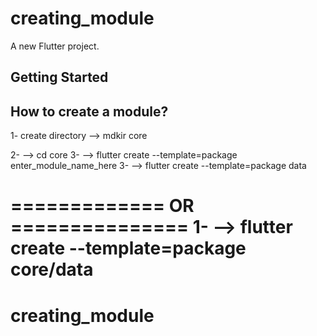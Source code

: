 # creating_module

A new Flutter project.

## Getting Started

## How to create a module?

1- create directory
--> mdkir core

2- --> cd core
3- --> flutter create --template=package enter_module_name_here
3- --> flutter create --template=package data

============= OR ===============
1- --> flutter create --template=package core/data
================================
# creating_module
